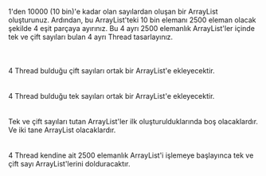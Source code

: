 1'den 10000 (10 bin)'e kadar olan sayılardan oluşan bir ArrayList oluşturunuz. Ardından, bu ArrayList'teki 10 bin elemanı 2500 eleman olacak şekilde 4 eşit parçaya ayırınız. Bu 4 ayrı 2500 elemanlık ArrayList'ler içinde tek ve çift sayıları bulan 4 ayrı Thread tasarlayınız.<br>
<br>
<br>
<br>
4 Thread bulduğu çift sayıları ortak bir ArrayList'e ekleyecektir.<br>
<br>
<br>
4 Thread bulduğu tek sayıları ortak bir ArrayList'e ekleyecektir.<br>
<br>
<br>
Tek ve çift sayıları tutan ArrayList'ler ilk oluşturulduklarında boş olacaklardır. Ve iki tane ArrayList olacaklardır.<br>
<br>
<br>
4 Thread kendine ait 2500 elemanlık ArrayList'i işlemeye başlayınca tek ve çift sayı ArrayList'lerini dolduracaktır.<br>
